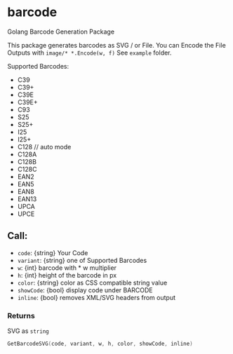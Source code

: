 # barcode
Golang Barcode Generation Package

This package generates barcodes as SVG / or File. You can Encode the File Outputs with `image/* *.Encode(w, f)` See `example` folder.

Supported Barcodes:

* C39
* C39+
* C39E
* C39E+
* C93
* S25
* S25+
* I25
* I25+
* C128 // auto mode
* C128A
* C128B
* C128C
* EAN2
* EAN5
* EAN8
* EAN13
* UPCA
* UPCE
  
## Call:

* `code`: {string} Your Code
* `variant`: {string} one of Supported Barcodes
* `w`: {int} barcode with * w multiplier
* `h`: {int} height of the barcode in px
* `color`: {string} color as CSS compatible string value
* `showCode`: {bool} display code under BARCODE
* `inline`: {bool} removes XML/SVG headers from output

### Returns
SVG as `string`

```go
GetBarcodeSVG(code, variant, w, h, color, showCode, inline)
```